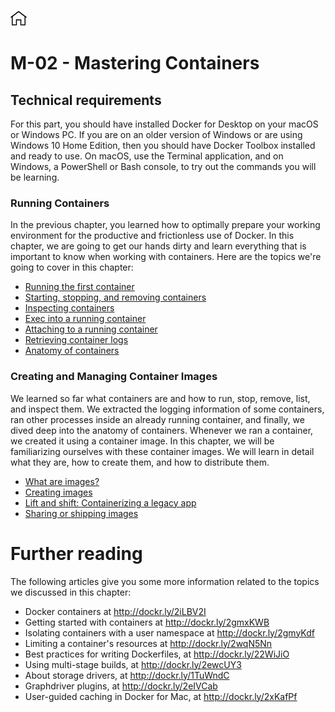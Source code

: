 [![Home](../../img/home.png)](../README.md) 
# M-02 - Mastering Containers

## Technical requirements
For this part, you should have installed Docker for Desktop on your macOS or Windows PC. If you are on an older version of Windows or are using Windows 10 Home Edition, then you should have Docker Toolbox installed and ready to use. On macOS, use the Terminal application, and on Windows, a PowerShell or Bash console, to try out the commands you will be learning.


### **Running Containers**
In the previous chapter, you learned how to optimally prepare your working environment for the productive and frictionless use of Docker. In this chapter, we are going to get our hands dirty and learn everything that is important to know when working with containers. Here are the topics we're going to cover in this chapter:

- [Running the first container](Running-the-first-container.md)
- [Starting, stopping, and removing containers](Starting-stopping-and-removing-containers.md)
- [Inspecting containers](Inspecting-containers.md)
- [Exec into a running container](Exec-into-a-running-container.md)
- [Attaching to a running container](Attaching-to-a-running-container.md)
- [Retrieving container logs](Retrieving-container-logs.md)
- [Anatomy of containers](Anatomy-of-containers.md)

### **Creating and Managing Container Images**
We learned so far  what containers are and how to run, stop, remove, list, and inspect them. We extracted the logging information of some containers, ran other processes inside an already running container, and finally, we dived deep into the anatomy of containers. Whenever we ran a container, we created it using a container image. In this chapter, we will be familiarizing ourselves with these container images. We will learn in detail what they are, how to create them, and how to distribute them.


- [What are images?](What-are-images.md)
- [Creating images](Creating-images.md)
- [Lift and shift: Containerizing a legacy app](Lift-and-shift-Containerizing-a-legacy-app.md)
- [Sharing or shipping images](Sharing-or-shipping-images.md)


# Further reading
The following articles give you some more information related to the topics we discussed in this chapter:

- Docker containers at http://dockr.ly/2iLBV2I
- Getting started with containers at http://dockr.ly/2gmxKWB
- Isolating containers with a user namespace at http://dockr.ly/2gmyKdf
- Limiting a container's resources at http://dockr.ly/2wqN5Nn
- Best practices for writing Dockerfiles, at http://dockr.ly/22WiJiO
- Using multi-stage builds, at http://dockr.ly/2ewcUY3
- About storage drivers, at http://dockr.ly/1TuWndC
- Graphdriver plugins, at http://dockr.ly/2eIVCab
- User-guided caching in Docker for Mac, at http://dockr.ly/2xKafPf